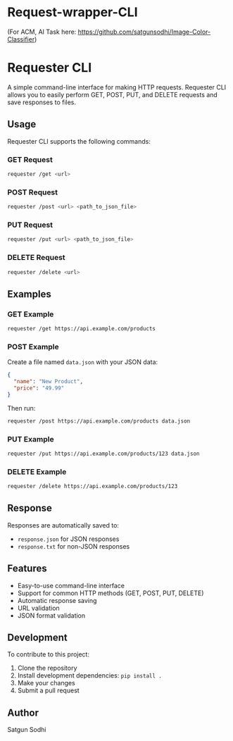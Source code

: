 ﻿# Request-wrapper-CLI

(For ACM, AI Task here: https://github.com/satgunsodhi/Image-Color-Classifier)

# Requester CLI

A simple command-line interface for making HTTP requests. Requester CLI allows you to easily perform GET, POST, PUT, and DELETE requests and save responses to files.

## Usage

Requester CLI supports the following commands:

### GET Request

```bash
requester /get <url>
```

### POST Request

```bash
requester /post <url> <path_to_json_file>
```

### PUT Request

```bash
requester /put <url> <path_to_json_file>
```

### DELETE Request

```bash
requester /delete <url>
```

## Examples

### GET Example

```bash
requester /get https://api.example.com/products
```

### POST Example

Create a file named `data.json` with your JSON data:
```json
{
  "name": "New Product",
  "price": "49.99"
}
```

Then run:
```bash
requester /post https://api.example.com/products data.json
```

### PUT Example

```bash
requester /put https://api.example.com/products/123 data.json
```

### DELETE Example

```bash
requester /delete https://api.example.com/products/123
```

## Response

Responses are automatically saved to:
- `response.json` for JSON responses
- `response.txt` for non-JSON responses

## Features

- Easy-to-use command-line interface
- Support for common HTTP methods (GET, POST, PUT, DELETE)
- Automatic response saving
- URL validation
- JSON format validation

## Development

To contribute to this project:

1. Clone the repository
2. Install development dependencies: `pip install .`
3. Make your changes
4. Submit a pull request

## Author

Satgun Sodhi
